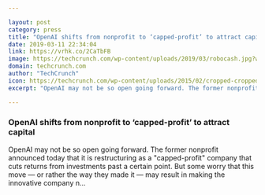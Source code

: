 ```yaml
---

layout: post
category: press
title: "OpenAI shifts from nonprofit to ‘capped-profit’ to attract capital"
date: 2019-03-11 22:34:04
link: https://vrhk.co/2CaTbFB
image: https://techcrunch.com/wp-content/uploads/2019/03/robocash.jpg?w=566
domain: techcrunch.com
author: "TechCrunch"
icon: https://techcrunch.com/wp-content/uploads/2015/02/cropped-cropped-favicon-gradient.png?w=180
excerpt: "OpenAI may not be so open going forward. The former nonprofit announced today that it is restructuring as a \"capped-profit\" company that cuts returns from investments past a certain point. But some worry that this move — or rather the way they made it — may result in making the innovative company n…"

---
```


### OpenAI shifts from nonprofit to ‘capped-profit’ to attract capital

OpenAI may not be so open going forward. The former nonprofit announced today that it is restructuring as a "capped-profit" company that cuts returns from investments past a certain point. But some worry that this move — or rather the way they made it — may result in making the innovative company n…